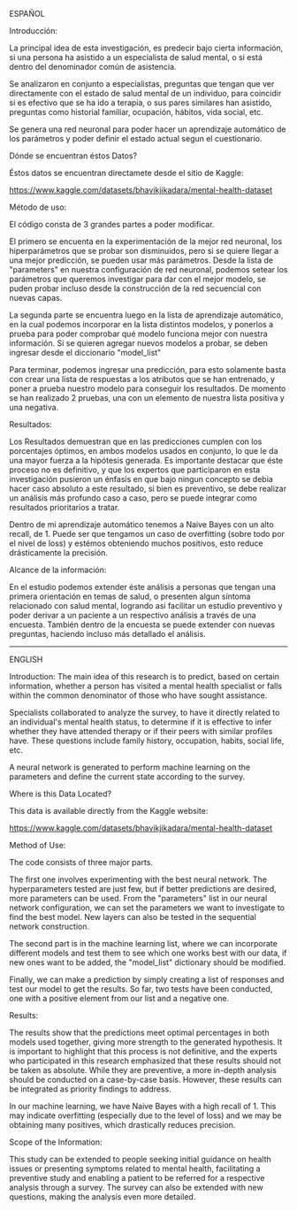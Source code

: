 ESPAÑOL


Introducción:

La principal idea de esta investigación, es predecir bajo cierta información, si una persona ha asistido a un especialista de salud mental, o si está dentro del denominador común de asistencia.

Se analizaron en conjunto a especialistas, preguntas que tengan que ver directamente con el estado de salud mental de un individuo, para coincidir si es efectivo que se ha ido a terapia, o sus pares similares han asistido, preguntas como historial familiar, ocupación, hábitos, vida social, etc.

Se genera una red neuronal para poder hacer un aprendizaje automático de los parámetros y poder definir el estado actual segun el cuestionario.


Dónde se encuentran éstos Datos?

Éstos datos se encuentran directamete desde el sitio de Kaggle:

https://www.kaggle.com/datasets/bhavikjikadara/mental-health-dataset


Método de uso:

El código consta de 3 grandes partes a poder modificar.

El primero se encuenta en la experimentación de la mejor red neuronal, los hiperparámetros que se probar son disminuidos, pero si se quiere llegar a una mejor predicción, se pueden usar más parámetros. 
Desde la lista de "parameters" en nuestra configuración de red neuronal, podemos setear los parámetros que queremos investigar para dar con el mejor modelo, se puden probar incluso desde la construcción de la red secuencial con nuevas capas.

La segunda parte se encuentra luego en la lista de aprendizaje automático, en la cual podemos incorporar en la lista distintos modelos, y ponerlos a prueba para poder comprobar qué modelo funciona mejor con nuestra información. Si se quieren agregar nuevos modelos a probar, se deben ingresar desde el diccionario "model_list"

Para terminar, podemos ingresar una predicción, para esto solamente basta con crear una lista de respuestas a los atributos que se han entrenado, y poner a prueba nuestro modelo para conseguir los resultados. De momento se han realizado 2 pruebas, una con un elemento de nuestra lista positiva y una negativa.


Resultados:

Los Resultados demuestran que en las predicciones cumplen con los porcentajes óptimos, en ambos modelos usados en conjunto, lo que le da una mayor fuerza a la hipótesis generada. Es importante destacar que éste proceso no es definitivo, y que los expertos que participaron en esta investigación pusieron un énfasis en que bajo ningun concepto se debia hacer caso absoluto a este resultado, si bien es preventivo, se debe realizar un análisis más profundo caso a caso, pero se puede integrar como resultados prioritarios a tratar.

Dentro de mi aprendizaje automático tenemos a Naive Bayes con un alto recall, de 1. Puede ser que tengamos un caso de overfitting (sobre todo por el nivel de loss) y estémos obteniendo muchos positivos, esto reduce drásticamente la precisión.


Alcance de la información:

En el estudio podemos extender éste análisis a personas que tengan una primera orientación en temas de salud, o presenten algun síntoma relacionado con salud mental, logrando asi facilitar un estudio preventivo y poder derivar a un paciente a un respectivo análisis a través de una encuesta. También dentro de la encuesta se puede extender con nuevas preguntas, haciendo incluso más detallado el análisis.

------------------------------------------------------------------------------------------------------------------------------------------------------------------------------------------------------------------------------

ENGLISH

Introduction:
The main idea of this research is to predict, based on certain information, whether a person has visited a mental health specialist or falls within the common denominator of those who have sought assistance.

Specialists collaborated to analyze the survey, to have it directly related to an individual's mental health status, to determine if it is effective to infer whether they have attended therapy or if their peers with similar profiles have. These questions include family history, occupation, habits, social life, etc.

A neural network is generated to perform machine learning on the parameters and define the current state according to the survey.

Where is this Data Located?

This data is available directly from the Kaggle website:

https://www.kaggle.com/datasets/bhavikjikadara/mental-health-dataset

Method of Use:

The code consists of three major parts.

The first one involves experimenting with the best neural network. The hyperparameters tested are just few, but if better predictions are desired, more parameters can be used. From the "parameters" list in our neural network configuration, we can set the parameters we want to investigate to find the best model. New layers can also be tested in the sequential network construction.

The second part is in the machine learning list, where we can incorporate different models and test them to see which one works best with our data, if new ones want to be added, the "model_list" dictionary should be modified.

Finally, we can make a prediction by simply creating a list of responses and test our model to get the results. So far, two tests have been conducted, one with a positive element from our list and a negative one.

Results:

The results show that the predictions meet optimal percentages in both models used together, giving more strength to the generated hypothesis. It is important to highlight that this process is not definitive, and the experts who participated in this research emphasized that these results should not be taken as absolute. While they are preventive, a more in-depth analysis should be conducted on a case-by-case basis. However, these results can be integrated as priority findings to address.

In our machine learning, we have Naive Bayes with a high recall of 1. This may indicate overfitting (especially due to the level of loss) and we may be obtaining many positives, which drastically reduces precision.

Scope of the Information:

This study can be extended to people seeking initial guidance on health issues or presenting symptoms related to mental health, facilitating a preventive study and enabling a patient to be referred for a respective analysis through a survey. The survey can also be extended with new questions, making the analysis even more detailed.

